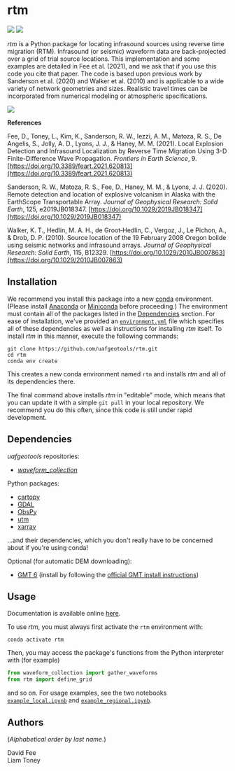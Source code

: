 rtm
===

[![](https://readthedocs.org/projects/uaf-rtm/badge/?version=master)](https://uaf-rtm.readthedocs.io/en/master/)
[![](https://mybinder.org/badge_logo.svg)](https://mybinder.org/v2/gh/uafgeotools/rtm/HEAD)

_rtm_ is a Python package for locating infrasound sources using reverse time
migration (RTM). Infrasound (or seismic) waveform data are back-projected over
a grid of trial source locations. This implementation and some examples are
detailed in Fee et al. (2021), and we ask that if you use this code you cite
that paper. The code is based upon previous work by Sanderson et al. (2020) and
Walker et al. (2010) and is applicable to a wide variety of network geometries
and sizes. Realistic travel times can be incorporated from numerical modeling
or atmospheric specifications.

![](example_local_slice_master.png)

**References**

Fee, D., Toney, L., Kim, K., Sanderson, R. W., Iezzi, A. M., Matoza, R. S.,
De Angelis, S., Jolly, A. D., Lyons, J. J., & Haney, M. M. (2021). Local
Explosion Detection and Infrasound Localization by Reverse Time Migration Using
3-D Finite-Difference Wave Propagation. _Frontiers in Earth Science_, 9.
[https://doi.org/10.3389/feart.2021.620813](https://doi.org/10.3389/feart.2021.620813)

Sanderson, R. W., Matoza, R. S., Fee, D., Haney, M. M., & Lyons, J. J. (2020).
Remote detection and location of explosive volcanism in Alaska with the
EarthScope Transportable Array. _Journal of Geophysical Research: Solid Earth_,
125, e2019JB018347.
[https://doi.org/10.1029/2019JB018347](https://doi.org/10.1029/2019JB018347)

Walker, K. T., Hedlin, M. A. H., de Groot‐Hedlin, C., Vergoz, J., Le Pichon,
A., & Drob, D. P. (2010). Source location of the 19 February 2008 Oregon bolide
using seismic networks and infrasound arrays. _Journal of Geophysical Research:
Solid Earth_, 115, B12329.
[https://doi.org/10.1029/2010JB007863](https://doi.org/10.1029/2010JB007863)

Installation
------------

We recommend you install this package into a new
[conda](https://docs.conda.io/projects/conda/en/latest/index.html) environment.
(Please install [Anaconda](https://www.anaconda.com/products/individual) or
[Miniconda](https://docs.conda.io/en/latest/miniconda.html) before proceeding.)
The environment must contain all of the packages listed in the
[Dependencies](#dependencies) section. For ease of installation, we've provided
an
[`environment.yml`](https://github.com/uafgeotools/rtm/blob/master/environment.yml)
file which specifies all of these dependencies as well as instructions for
installing _rtm_ itself. To install _rtm_ in this manner, execute the following
commands:
```
git clone https://github.com/uafgeotools/rtm.git
cd rtm
conda env create
```
This creates a new conda environment named `rtm` and installs _rtm_ and all of
its dependencies there.

The final command above installs _rtm_ in "editable" mode, which means that you
can update it with a simple `git pull` in your local repository. We recommend
you do this often, since this code is still under rapid development.

Dependencies
------------

_uafgeotools_ repositories:

* [_waveform_collection_](https://github.com/uafgeotools/waveform_collection)

Python packages:

* [cartopy](https://scitools.org.uk/cartopy/docs/latest/)
* [GDAL](https://gdal.org/)
* [ObsPy](http://docs.obspy.org/)
* [utm](https://github.com/Turbo87/utm)
* [xarray](http://xarray.pydata.org/en/stable/)

...and their dependencies, which you don't really have to be concerned about if
you're using conda!

Optional (for automatic DEM downloading):

* [GMT 6](https://docs.generic-mapping-tools.org/latest/) (install by following
  the
  [official GMT install instructions](https://github.com/GenericMappingTools/gmt/blob/master/INSTALL.md/))

Usage
-----

Documentation is available online
[here](https://uaf-rtm.readthedocs.io/en/master/).

To use _rtm_, you must always first activate the `rtm` environment with:
```
conda activate rtm
```
Then, you may access the package's functions from the Python interpreter with
(for example)
```python
from waveform_collection import gather_waveforms
from rtm import define_grid
```
and so on. For usage examples, see the two notebooks
[`example_local.ipynb`](https://github.com/uafgeotools/rtm/blob/master/example_local.ipynb)
and
[`example_regional.ipynb`](https://github.com/uafgeotools/rtm/blob/master/example_regional.ipynb).

Authors
-------

(_Alphabetical order by last name._)

David Fee<br>
Liam Toney
